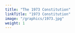 ```yaml
---
title: "The 1973 Constitution"
linkTitle: "1973 Constitution"
image: "/graphics/1973.jpg"
weight: 1
---
```

